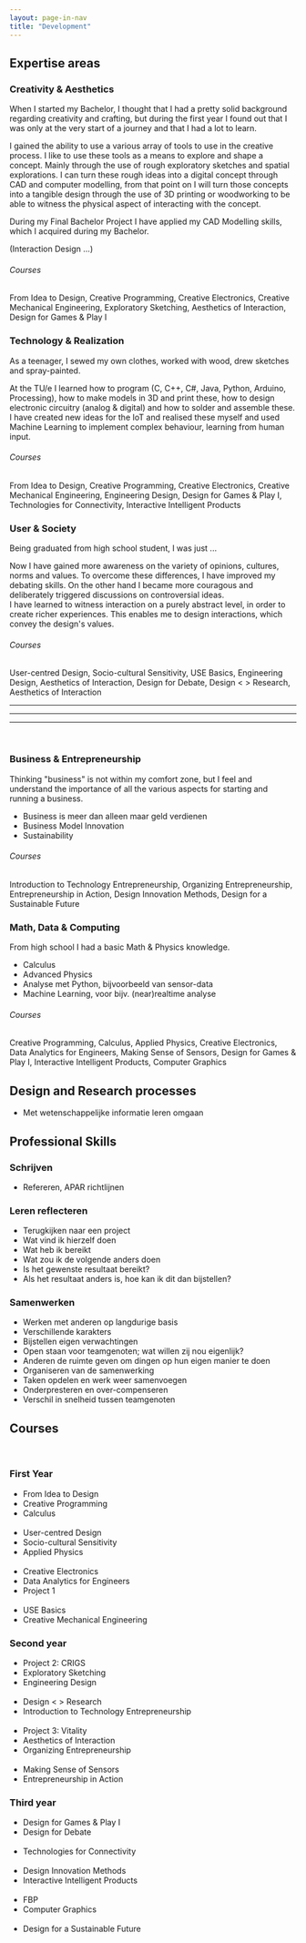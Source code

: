 ```yaml
---
layout: page-in-nav
title: "Development"
---
```


## Expertise areas

### Creativity & Aesthetics

When I started my Bachelor, I thought that I had a pretty solid background regarding creativity and crafting, but during the first year I found out that I was only at the very start of a journey and that I had a lot to learn.

I gained the ability to use a various array of tools to use in the creative process. I like to use these tools as a means to explore and shape a concept. Mainly through the use of rough exploratory sketches and spatial explorations. I can turn these rough ideas into a digital concept through CAD and computer modelling, from that point on I will turn those concepts into a tangible design through the use of 3D printing or woodworking to be able to witness the physical aspect of interacting with the concept. 

During my Final Bachelor Project I have applied my CAD Modelling skills, which I acquired during my Bachelor. 

(Interaction Design ...)

###### Courses

From Idea to Design, Creative Programming, Creative Electronics, Creative Mechanical Engineering, Exploratory Sketching, Aesthetics of Interaction, Design for Games & Play I

### Technology & Realization

As a teenager, I sewed my own clothes, worked with wood, drew sketches and spray-painted.

At the TU/e I learned how to program (C, C++, C#, Java, Python, Arduino, Processing), how to make models in 3D and print these, how to design electronic circuitry (analog & digital) and how to solder and assemble these. I have created new ideas for the IoT and realised these myself and used Machine Learning to implement complex behaviour, learning from human input. 

###### Courses

From Idea to Design, Creative Programming, Creative Electronics, Creative Mechanical Engineering, Engineering Design, Design for Games & Play I, Technologies for Connectivity, Interactive Intelligent Products


### User & Society

Being graduated from high school student, I was just ...

Now I have gained more awareness on the variety of opinions, cultures, norms and values. To overcome these differences, I have improved my debating skills. On the other hand I became more couragous and deliberately triggered discussions on controversial ideas.  
I have learned to witness interaction on a purely abstract level, in order to create richer experiences.
This enables me to design interactions, which convey the design's values.

###### Courses

User-centred Design, Socio-cultural Sensitivity, USE Basics, Engineering Design, Aesthetics of Interaction, Design for Debate, Design < > Research, Aesthetics of Interaction



----
----
----
 
### Business & Entrepreneurship

Thinking "business" is not within my comfort zone, but I feel and understand the importance of all the various aspects for starting and running a business. 

- Business is meer dan alleen maar geld verdienen
- Business Model Innovation
- Sustainability

###### Courses

Introduction to Technology Entrepreneurship, Organizing Entrepreneurship, Entrepreneurship in Action, Design Innovation Methods, Design for a Sustainable Future


### Math, Data & Computing

From high school I had a basic Math & Physics knowledge. 

- Calculus
- Advanced Physics
- Analyse met Python, bijvoorbeeld van sensor-data
- Machine Learning, voor bijv. (near)realtime analyse

###### Courses

Creative Programming, Calculus, Applied Physics, Creative Electronics, Data Analytics for Engineers, Making Sense of Sensors, Design for Games & Play I, Interactive Intelligent Products, Computer Graphics

## Design and Research processes

- Met wetenschappelijke informatie leren omgaan


## Professional Skills

### Schrijven

- Refereren, APAR richtlijnen

### Leren reflecteren

- Terugkijken naar een project
- Wat vind ik hierzelf doen
- Wat heb ik bereikt
- Wat zou ik de volgende anders doen
- Is het gewenste resultaat bereikt?
- Als het resultaat anders is, hoe kan ik dit dan bijstellen? 

### Samenwerken

- Werken met anderen op langdurige basis
- Verschillende karakters
- Bijstellen eigen verwachtingen
- Open staan voor teamgenoten; wat willen zij nou eigenlijk?
- Anderen de ruimte geven om dingen op hun eigen manier te doen
- Organiseren van de samenwerking
- Taken opdelen en werk weer samenvoegen
- Onderpresteren en over-compenseren
- Verschil in snelheid tussen teamgenoten

## Courses
 
### First Year

- From Idea to Design
- Creative Programming
- Calculus
    <br/>
    <br/>
- User-centred Design
- Socio-cultural Sensitivity
- Applied Physics
    <br/>
    <br/>
- Creative Electronics
- Data Analytics for Engineers
- Project 1
    <br/>
    <br/>
- USE Basics
- Creative Mechanical Engineering

### Second year

- Project 2: CRIGS
- Exploratory Sketching
- Engineering Design
    <br/>
    <br/>
- Design < > Research
- Introduction to Technology Entrepreneurship
    <br/>
    <br/>
- Project 3: Vitality
- Aesthetics of Interaction
- Organizing Entrepreneurship
    <br/>
    <br/>
- Making Sense of Sensors
- Entrepreneurship in Action

### Third year

- Design for Games & Play I
- Design for Debate
    <br/>
    <br/>
- Technologies for Connectivity
    <br/>
    <br/>
- Design Innovation Methods
- Interactive Intelligent Products
    <br/>
    <br/>
- FBP
- Computer Graphics
    <br/>
    <br/>
- Design for a Sustainable Future
